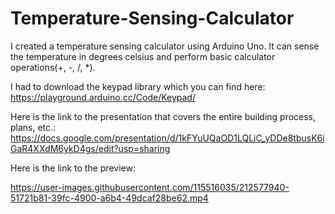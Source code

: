 # Temperature-Sensing-Calculator
I created a temperature sensing calculator using Arduino Uno. It can sense the temperature in degrees celsius and perform basic calculator operations(+, -, /, *).

I had to download the keypad library which you can find here: https://playground.arduino.cc/Code/Keypad/

Here is the link to the presentation that covers the entire building process, plans, etc.: https://docs.google.com/presentation/d/1kFYuUQaOD1LQLiC_yDDe8tbusK6iGaR4XXdM6ykD4gs/edit?usp=sharing

Here is the link to the preview: 


https://user-images.githubusercontent.com/115516035/212577940-51721b81-39fc-4900-a6b4-49dcaf28be62.mp4

